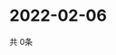 # 2022-02-06
  共 0条

  <!-- BEGIN -->
  <!-- 最后更新时间Sun Feb 06 2022 02:01:46 GMT+0000 (Coordinated Universal Time) -->
  
  <!-- END -->
  
  